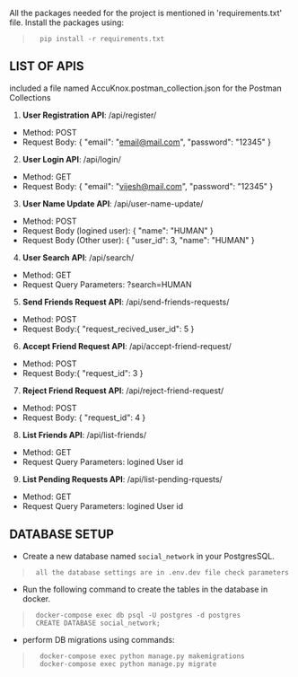 All the packages needed for the project is mentioned in 'requirements.txt' file. Install the packages using:
>       pip install -r requirements.txt


## LIST OF APIS

included a file named AccuKnox.postman_collection.json for the Postman Collections

1. **User Registration API**: /api/register/
- Method: POST
- Request Body: {
                    "email": "email@mail.com",
                    "password": "12345"
                }

2. **User Login API**: /api/login/
- Method: GET
- Request Body: {
                    "email": "vijesh@mail.com",
                    "password": "12345"
                }

3. **User Name Update API**: /api/user-name-update/
- Method: POST
- Request Body (logined user): {
                    "name": "HUMAN"
                }
- Request Body (Other user): {
                    "user_id": 3,
                    "name": "HUMAN"
                }

4. **User Search API**: /api/search/
- Method: GET
- Request Query Parameters: ?search=HUMAN

5. **Send Friends Request API**: /api/send-friends-requests/
- Method: POST
- Request Body:{
                    "request_recived_user_id": 5
                }

6. **Accept Friend Request API**: /api/accept-friend-request/
- Method: POST
- Request Body:{
                    "request_id": 3
                }

7. **Reject Friend Request API**: /api/reject-friend-request/
- Method: POST
- Request Body: {
                    "request_id": 4
                }

8. **List Friends API**: /api/list-friends/
- Method: GET
- Request Query Parameters: logined User id

9. **List Pending Requests API**: /api/list-pending-rquests/
- Method: GET
- Request Query Parameters: logined User id


## DATABASE SETUP
- Create a new database named `social_network` in your PostgresSQL.
>      all the database settings are in .env.dev file check parameters 

- Run the following command to create the tables in the database in docker.
>      docker-compose exec db psql -U postgres -d postgres
>      CREATE DATABASE social_network;

- perform DB migrations using commands:
>       docker-compose exec python manage.py makemigrations
>       docker-compose exec python manage.py migrate



